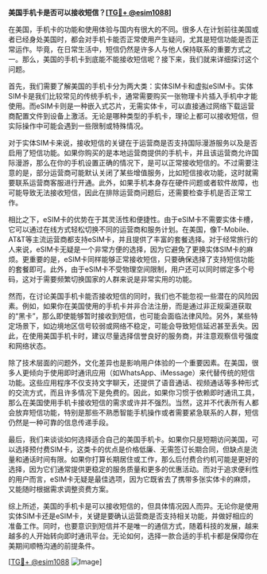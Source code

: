 **美国手机卡是否可以接收短信？[[TG💪+ @esim1088](https://t.me/s/esim1088)]**

在美国，手机卡的功能和使用体验与国内有很大的不同。很多人在计划前往美国或者已经身处美国时，都会对手机卡能否正常使用产生疑问，尤其是短信功能是否正常运作。毕竟，在日常生活中，短信仍然是许多人与他人保持联系的重要方式之一。那么，美国的手机卡到底能不能接收短信呢？接下来，我们就来详细探讨这个问题。

首先，我们需要了解美国的手机卡分为两大类：实体SIM卡和虚拟eSIM卡。实体SIM卡是我们比较常见的传统手机卡，通常需要购买一张物理卡片插入手机中才能使用。而eSIM卡则是一种嵌入式芯片，无需实体卡，可以直接通过网络下载运营商配置文件到设备上激活。无论是哪种类型的手机卡，理论上都可以接收短信，但实际操作中可能会遇到一些限制或特殊情况。

对于实体SIM卡来说，接收短信的关键在于运营商是否支持国际漫游服务以及是否启用了短信功能。如果你购买的是本地运营商提供的手机卡，并且该运营商允许国际漫游，那么在你的手机设置正确的情况下，是可以正常接收短信的。不过需要注意的是，部分运营商可能默认关闭了某些增值服务，比如短信接收功能，这时就需要联系运营商客服进行开通。此外，如果手机本身存在硬件问题或者软件故障，也可能导致无法接收短信，因此在排除运营商问题后，还需要检查手机是否正常工作。

相比之下，eSIM卡的优势在于其灵活性和便捷性。由于eSIM卡不需要实体卡槽，它可以通过在线方式轻松切换不同的运营商和服务计划。在美国，像T-Mobile、AT&T等主流运营商都支持eSIM卡，并且提供了丰富的套餐选择。对于经常旅行的人来说，eSIM卡无疑是一个非常方便的选择，因为它避免了更换实体SIM卡的麻烦。更重要的是，eSIM卡同样能够正常接收短信，只要确保选择了支持短信功能的套餐即可。此外，由于eSIM卡不受物理空间限制，用户还可以同时绑定多个号码，这对于需要频繁切换国家的人群来说是非常实用的功能。

然而，在讨论美国手机卡能否接收短信的同时，我们也不能忽视一些潜在的风险因素。例如，如果你在美国使用的手机卡并非合法注册，而是通过非正规渠道获取的“黑卡”，那么即使能够暂时接收到短信，也可能会面临法律风险。另外，某些特定场景下，如边境地区信号较弱或网络不稳定，可能会导致短信延迟甚至丢失。因此，在使用美国手机卡时，建议尽量选择信誉良好的服务商，并注意观察信号强度和网络状态。

除了技术层面的问题外，文化差异也是影响用户体验的一个重要因素。在美国，很多人更倾向于使用即时通讯应用（如WhatsApp、iMessage）来代替传统的短信功能。这些应用程序不仅支持文字聊天，还提供了语音通话、视频通话等多种形式的交流方式，而且许多情况下是免费的。因此，如果你习惯于依赖即时通讯工具，那么在美国使用手机卡接收短信的需求或许并不强烈。当然，这并不代表所有人都会放弃短信功能，特别是那些不熟悉智能手机操作或者需要紧急联系的人群，短信仍然是一种可靠的信息传递手段。

最后，我们来谈谈如何选择适合自己的美国手机卡。如果你只是短期访问美国，可以选择预付费SIM卡，这类卡的优点是价格低廉、无需签订长期合同，但缺点是流量和通话时间有限。如果你打算长期居住或工作，那么后付费合约机可能是更好的选择，因为它们通常提供更稳定的服务质量和更多的优惠活动。而对于追求便利性的用户而言，eSIM卡无疑是最佳选项，因为它既省去了携带多张实体卡的麻烦，又能随时根据需求调整资费方案。

综上所述，美国的手机卡是可以接收短信的，但具体情况因人而异。无论你是使用实体SIM卡还是eSIM卡，关键是要确认运营商是否支持相关功能，并做好相应的准备工作。同时，也要意识到短信并不是唯一的通信方式，随着科技的发展，越来越多的人开始转向即时通讯平台。无论如何，选择一款合适的手机卡都是保障你在美期间顺畅沟通的前提条件。

[[TG💪+ @esim1088](https://t.me/s/esim1088) ![Image](https://i.postimg.cc/4NQfJmqS/Snipaste-2025-05-13-00-14-12.png)]